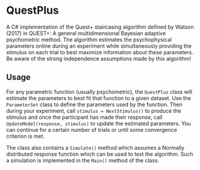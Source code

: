 # QuestPlus

A C# implementation of the Quest+ staircasing algorithm defined by Watson (2017) in QUEST+: A general multidimensional Bayesian adaptive psychometric method. The algorithm estimates the psychophysical parameters online during an experiment while simultaneously providing the stimulus on each trial to best maximize information about these parameters. Be aware of the strong independence assumptions made by this algorithm!

## Usage 
For any parametric function (usually psychometric), the `QuestPlus` class will estimate the parameters to best fit that function to a given dataset. Use the `ParameterSet` class to define the parameters used by the function. Then during your experiment, call `stimulus = NextStimulus()` to produce the stimulus and once the participant has made their response, call `UpdateModel(response, stimulus)` to update the estimated parameters. You can continue for a certain number of trials or until some convergence criterion is met. 

The class also contains a `Simulate()` method which assumes a Normally distributed response function which can be used to test the algorithm. Such a simulation is implemented in the `Main()` method of the class.
